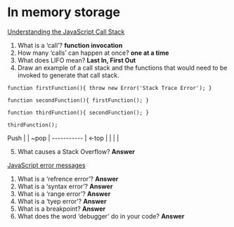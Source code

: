 # In memory storage

[Understanding the JavaScript Call Stack](https://medium.freecodecamp.org/understanding-the-javascript-call-stack-861e41ae61d4)

1. What is a ‘call’? **function invocation**
2. How many ‘calls’ can happen at once? **one at a time**
3. What does LIFO mean? **Last In, First Out**
4. Draw an example of a call stack and the functions that would need to be invoked to generate that call stack.

`function firstFunction(){
  throw new Error('Stack Trace Error');
}`

`function secondFunction(){
  firstFunction();
}`

`function thirdFunction(){
  secondFunction();
}`

`thirdFunction();`

Push | | ~pop
     | ----------- | <-top
     |  | 
     |  | 


5. What causes a Stack Overflow? **Answer**

[JavaScript error messages](https://codeburst.io/javascript-error-messages-debugging-d23f84f0ae7c)

1. What is a ‘refrence error’? **Answer**
2. What is a ‘syntax error’? **Answer**
3. What is a ‘range error’? **Answer**
4. What is a ‘tyep error’? **Answer**
5. What is a breakpoint? **Answer**
6. What does the word ‘debugger’ do in your code? **Answer**
